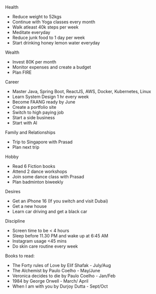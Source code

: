 
Health 
- Reduce weight to 52kgs
- Continue with Yoga classes every month
- Walk atleast 40k steps per week
- Meditate everyday
- Reduce junk food to 1 day per week
- Start drinking honey lemon water everyday

Wealth
- Invest 80K per month
- Monitor expenses and create a budget
- Plan FIRE

Career
- Master Java, Spring Boot, ReactJS, AWS, Docker, Kubernetes, Linux
- Learn System Design 1 hr every week
- Become FAANG ready by June
- Create a portfolio site
- Switch to high paying job
- Start a side business
- Start with AI

Family and Relationships
- Trip to Singapore with Prasad
- Plan next trip

Hobby
- Read 6 Fiction books
- Attend 2 dance workshops
- Join some dance class with Prasad
- Plan badminton biweekly

Desires
- Get an iPhone 16 (If you switch and visit Dubai)
- Get a new house
- Learn car driving and get a black car

Discipline
- Screen time to be < 4 hours
- Sleep before 11.30 PM and wake up at 6:45 AM
- Instagram usage <45 mins
- Do skin care routine every week

Books to read:
- The Forty rules of Love by Elif Shafak - July/Aug
- The Alchemist by Paulo Coelho - May/June
- Veronica decides to die by Paulo Coelho - Jan/Feb
- 1984 by George Orwell - March/ April
- When I am with you by Durjoy Dutta - Sept/Oct